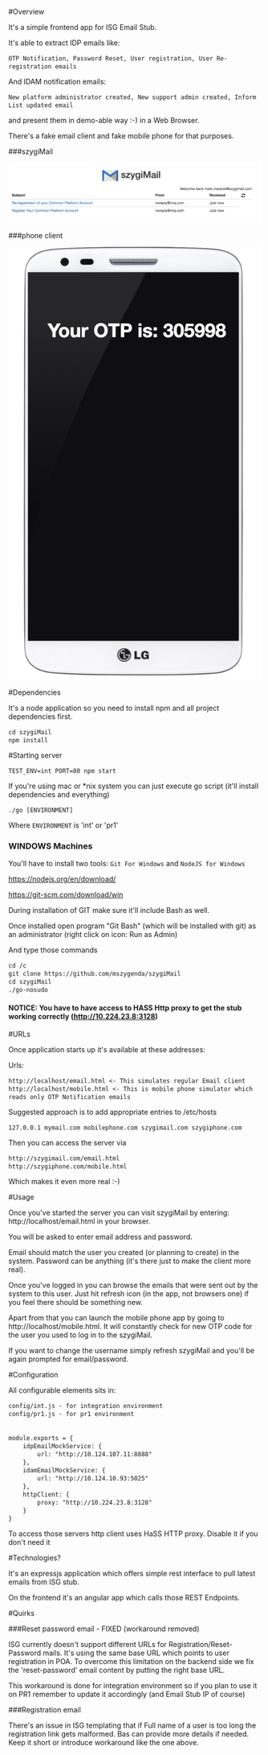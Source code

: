 #Overview

It's a simple frontend app for ISG Email Stub.

It's able to extract IDP emails like:

    OTP Notification, Password Reset, User registration, User Re-registration emails

And IDAM notification emails:

    New platform administrator created, New support admin created, Inform List updated email

and present them in demo-able way :-) in a Web Browser.

There's a fake email client and fake mobile phone for that purposes.

###szygiMail

![Email Mock](docs/mail.png)

###phone client

![Mobile Mock](docs/mobile.png)

#Dependencies

It's a node application so you need to install npm and all project dependencies first.

    cd szygiMail
    npm install

#Starting server

    TEST_ENV=int PORT=80 npm start

If you're using mac or *nix system you can just execute go script (it'll install dependencies and everything)

    ./go [ENVIRONMENT]

Where `ENVIRONMENT` is 'int' or 'pr1'

### WINDOWS Machines

You'll have to install two tools: `Git For Windows` and `NodeJS for Windows`

https://nodejs.org/en/download/

https://git-scm.com/download/win

During installation of GIT make sure it'll include Bash as well.

Once installed open program "Git Bash" (which will be installed with git) as an administrator (right click on icon: Run as Admin)

And type those commands

    cd /c
    git clone https://github.com/mszygenda/szygiMail
    cd szygiMail
    ./go-nosudo

#### NOTICE: You have to have access to HASS Http proxy to get the stub working correctly (http://10.224.23.8:3128)

#URLs

Once application starts up it's available at these addresses:

Urls:

    http://localhost/email.html <- This simulates regular Email client
    http://localhost/mobile.html <- This is mobile phone simulator which reads only OTP Notification emails

Suggested approach is to add appropriate entries to /etc/hosts

    127.0.0.1 mymail.com mobilephone.com szygimail.com szygiphone.com

Then you can access the server via

    http://szygimail.com/email.html
    http://szygiphone.com/mobile.html

Which makes it even more real :-)

#Usage

Once you've started the server you can visit szygiMail by entering: http://localhost/email.html in your browser.

You will be asked to enter email address and password.

Email should match the user you created (or planning to create) in the system. Password can be anything (it's there just to make the client more real).

Once you've logged in you can browse the emails that were sent out by the system to this user. Just hit refresh icon (in the app, not browsers one) if you feel there should be something new.

Apart from that you can launch the mobile phone app by going to http://localhost/mobile.html. It will constantly check for new OTP code for the user you used to log in to the szygiMail.

If you want to change the username simply refresh szygiMail and you'll be again prompted for email/password.

#Configuration

All configurable elements sits in:

    config/int.js - for integration environment
    config/pr1.js - for pr1 environment


    module.exports = {
        idpEmailMockService: {
            url: "http://10.124.107.11:8888"
        },
        idamEmailMockService: {
            url: "http://10.124.10.93:5025"
        },
        httpClient: {
            proxy: "http://10.224.23.8:3128"
        }
    }

To access those servers http client uses HaSS HTTP proxy. Disable it if you don't need it

#Technologies?

It's an expressjs application which offers simple rest interface to pull latest emails from ISG stub.

On the frontend it's an angular app which calls those REST Endpoints.

#Quirks

###Reset password email - FIXED (workaround removed)

ISG currently doesn't support different URLs for Registration/Reset-Password mails. It's using the same base URL which points to user registration in POA. To overcome this limitation on the backend side we fix the 'reset-password' email content by putting the right base URL.

This workaround is done for integration environment so if you plan to use it on PR1 remember to update it accordingly (and Email Stub IP of course)

###Registration email

There's an issue in ISG templating that if Full name of a user is too long the registration link gets malformed. Bas can provide more details if needed. Keep it short or introduce workaround like the one above.
